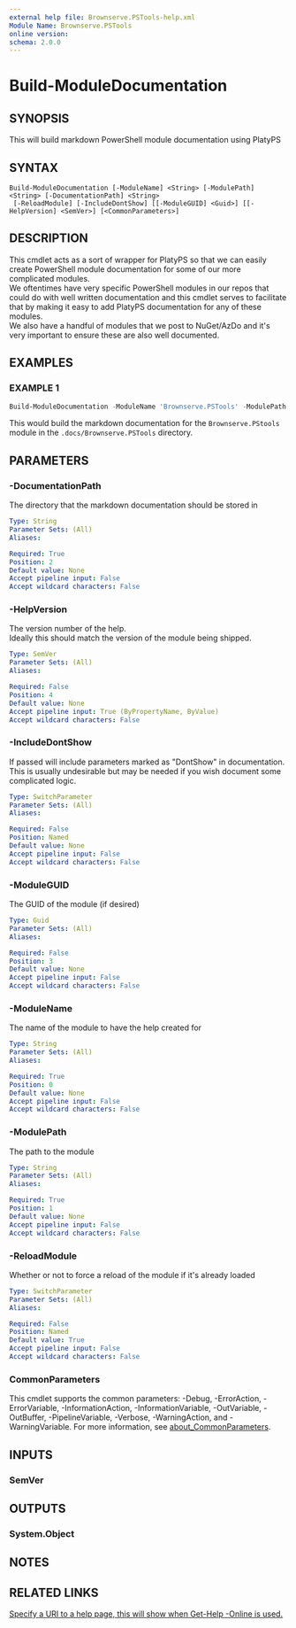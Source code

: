 ```yaml
---
external help file: Brownserve.PSTools-help.xml
Module Name: Brownserve.PSTools
online version:
schema: 2.0.0
---
```


# Build-ModuleDocumentation

## SYNOPSIS
This will build markdown PowerShell module documentation using PlatyPS

## SYNTAX

```
Build-ModuleDocumentation [-ModuleName] <String> [-ModulePath] <String> [-DocumentationPath] <String>
 [-ReloadModule] [-IncludeDontShow] [[-ModuleGUID] <Guid>] [[-HelpVersion] <SemVer>] [<CommonParameters>]
```

## DESCRIPTION
This cmdlet acts as a sort of wrapper for PlatyPS so that we can easily create PowerShell module documentation for some of our more complicated modules.  
We oftentimes have very specific PowerShell modules in our repos that could do with well written documentation and this cmdlet serves to facilitate that by making it easy to add PlatyPS documentation for any of these modules.  
We also have a handful of modules that we post to NuGet/AzDo and it's very important to ensure these are also well documented.

## EXAMPLES

### EXAMPLE 1
```powershell
Build-ModuleDocumentation -ModuleName 'Brownserve.PSTools' -ModulePath './Module/Brownserve.PSTools.psm1' -DocumentationPath './.docs'
```

This would build the markdown documentation for the `Brownserve.PStools` module in the `.docs/Brownserve.PSTools` directory.

## PARAMETERS

### -DocumentationPath
The directory that the markdown documentation should be stored in

```yaml
Type: String
Parameter Sets: (All)
Aliases:

Required: True
Position: 2
Default value: None
Accept pipeline input: False
Accept wildcard characters: False
```

### -HelpVersion
The version number of the help.  
Ideally this should match the version of the module being shipped.

```yaml
Type: SemVer
Parameter Sets: (All)
Aliases:

Required: False
Position: 4
Default value: None
Accept pipeline input: True (ByPropertyName, ByValue)
Accept wildcard characters: False
```

### -IncludeDontShow
If passed will include parameters marked as "DontShow" in documentation.
This is usually undesirable but may be needed if you wish document some complicated logic.

```yaml
Type: SwitchParameter
Parameter Sets: (All)
Aliases:

Required: False
Position: Named
Default value: None
Accept pipeline input: False
Accept wildcard characters: False
```

### -ModuleGUID
The GUID of the module (if desired)

```yaml
Type: Guid
Parameter Sets: (All)
Aliases:

Required: False
Position: 3
Default value: None
Accept pipeline input: False
Accept wildcard characters: False
```

### -ModuleName
The name of the module to have the help created for

```yaml
Type: String
Parameter Sets: (All)
Aliases:

Required: True
Position: 0
Default value: None
Accept pipeline input: False
Accept wildcard characters: False
```

### -ModulePath
The path to the module

```yaml
Type: String
Parameter Sets: (All)
Aliases:

Required: True
Position: 1
Default value: None
Accept pipeline input: False
Accept wildcard characters: False
```

### -ReloadModule
Whether or not to force a reload of the module if it's already loaded

```yaml
Type: SwitchParameter
Parameter Sets: (All)
Aliases:

Required: False
Position: Named
Default value: True
Accept pipeline input: False
Accept wildcard characters: False
```

### CommonParameters
This cmdlet supports the common parameters: -Debug, -ErrorAction, -ErrorVariable, -InformationAction, -InformationVariable, -OutVariable, -OutBuffer, -PipelineVariable, -Verbose, -WarningAction, and -WarningVariable. For more information, see [about_CommonParameters](http://go.microsoft.com/fwlink/?LinkID=113216).

## INPUTS

### SemVer
## OUTPUTS

### System.Object
## NOTES

## RELATED LINKS

[Specify a URI to a help page, this will show when Get-Help -Online is used.]()

